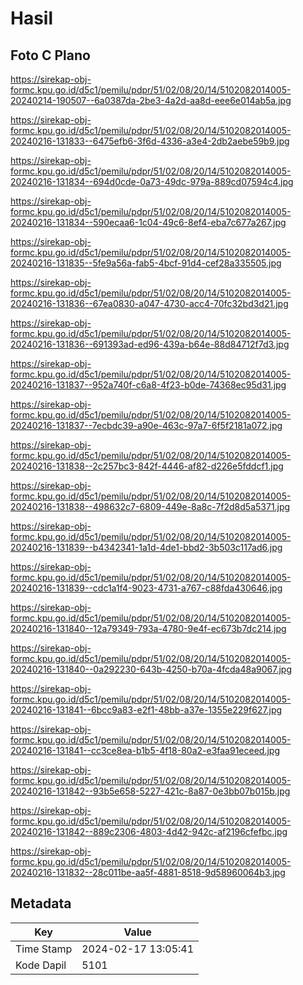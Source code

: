 # Hasil

## Foto C Plano

https://sirekap-obj-formc.kpu.go.id/d5c1/pemilu/pdpr/51/02/08/20/14/5102082014005-20240214-190507--6a0387da-2be3-4a2d-aa8d-eee6e014ab5a.jpg

https://sirekap-obj-formc.kpu.go.id/d5c1/pemilu/pdpr/51/02/08/20/14/5102082014005-20240216-131833--6475efb6-3f6d-4336-a3e4-2db2aebe59b9.jpg

https://sirekap-obj-formc.kpu.go.id/d5c1/pemilu/pdpr/51/02/08/20/14/5102082014005-20240216-131834--694d0cde-0a73-49dc-979a-889cd07594c4.jpg

https://sirekap-obj-formc.kpu.go.id/d5c1/pemilu/pdpr/51/02/08/20/14/5102082014005-20240216-131834--590ecaa6-1c04-49c6-8ef4-eba7c677a267.jpg

https://sirekap-obj-formc.kpu.go.id/d5c1/pemilu/pdpr/51/02/08/20/14/5102082014005-20240216-131835--5fe9a56a-fab5-4bcf-91d4-cef28a335505.jpg

https://sirekap-obj-formc.kpu.go.id/d5c1/pemilu/pdpr/51/02/08/20/14/5102082014005-20240216-131836--67ea0830-a047-4730-acc4-70fc32bd3d21.jpg

https://sirekap-obj-formc.kpu.go.id/d5c1/pemilu/pdpr/51/02/08/20/14/5102082014005-20240216-131836--691393ad-ed96-439a-b64e-88d84712f7d3.jpg

https://sirekap-obj-formc.kpu.go.id/d5c1/pemilu/pdpr/51/02/08/20/14/5102082014005-20240216-131837--952a740f-c6a8-4f23-b0de-74368ec95d31.jpg

https://sirekap-obj-formc.kpu.go.id/d5c1/pemilu/pdpr/51/02/08/20/14/5102082014005-20240216-131837--7ecbdc39-a90e-463c-97a7-6f5f2181a072.jpg

https://sirekap-obj-formc.kpu.go.id/d5c1/pemilu/pdpr/51/02/08/20/14/5102082014005-20240216-131838--2c257bc3-842f-4446-af82-d226e5fddcf1.jpg

https://sirekap-obj-formc.kpu.go.id/d5c1/pemilu/pdpr/51/02/08/20/14/5102082014005-20240216-131838--498632c7-6809-449e-8a8c-7f2d8d5a5371.jpg

https://sirekap-obj-formc.kpu.go.id/d5c1/pemilu/pdpr/51/02/08/20/14/5102082014005-20240216-131839--b4342341-1a1d-4de1-bbd2-3b503c117ad6.jpg

https://sirekap-obj-formc.kpu.go.id/d5c1/pemilu/pdpr/51/02/08/20/14/5102082014005-20240216-131839--cdc1a1f4-9023-4731-a767-c88fda430646.jpg

https://sirekap-obj-formc.kpu.go.id/d5c1/pemilu/pdpr/51/02/08/20/14/5102082014005-20240216-131840--12a79349-793a-4780-9e4f-ec673b7dc214.jpg

https://sirekap-obj-formc.kpu.go.id/d5c1/pemilu/pdpr/51/02/08/20/14/5102082014005-20240216-131840--0a292230-643b-4250-b70a-4fcda48a9067.jpg

https://sirekap-obj-formc.kpu.go.id/d5c1/pemilu/pdpr/51/02/08/20/14/5102082014005-20240216-131841--6bcc9a83-e2f1-48bb-a37e-1355e229f627.jpg

https://sirekap-obj-formc.kpu.go.id/d5c1/pemilu/pdpr/51/02/08/20/14/5102082014005-20240216-131841--cc3ce8ea-b1b5-4f18-80a2-e3faa91eceed.jpg

https://sirekap-obj-formc.kpu.go.id/d5c1/pemilu/pdpr/51/02/08/20/14/5102082014005-20240216-131842--93b5e658-5227-421c-8a87-0e3bb07b015b.jpg

https://sirekap-obj-formc.kpu.go.id/d5c1/pemilu/pdpr/51/02/08/20/14/5102082014005-20240216-131842--889c2306-4803-4d42-942c-af2196cfefbc.jpg

https://sirekap-obj-formc.kpu.go.id/d5c1/pemilu/pdpr/51/02/08/20/14/5102082014005-20240216-131832--28c011be-aa5f-4881-8518-9d58960064b3.jpg


## Metadata

| Key        | Value               |
| ---------- | ------------------- |
| Time Stamp | 2024-02-17 13:05:41 |
| Kode Dapil | 5101                |



